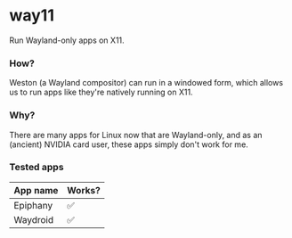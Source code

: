 # way11

Run Wayland-only apps on X11.

### How?

Weston (a Wayland compositor) can run in a windowed form, which allows us to run apps like they're natively running on X11.

### Why?

There are many apps for Linux now that are Wayland-only, and as an (ancient) NVIDIA card user, these apps simply don't work for me.

### Tested apps

| App name | Works? |
|----------|--------|
| Epiphany | :white_check_mark: |
| Waydroid | :white_check_mark: |